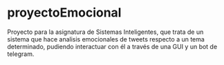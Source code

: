 # proyectoEmocional
Proyecto para la asignatura de Sistemas Inteligentes, que trata de un sistema que hace analisis emocionales de tweets respecto a un tema determinado, pudiendo interactuar con él a través de una GUI y un bot de telegram.
